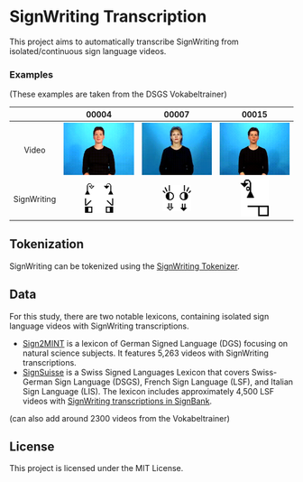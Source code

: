 # SignWriting Transcription

This project aims to automatically transcribe SignWriting from isolated/continuous sign language videos.

### Examples

(These examples are taken from the DSGS Vokabeltrainer)

|             |                        00004                        |                        00007                        |                        00015                        |
|:-----------:|:---------------------------------------------------:|:---------------------------------------------------:|:---------------------------------------------------:|
|    Video    | <img src="assets/examples/00004.gif" width="150px"> | <img src="assets/examples/00007.gif" width="150px"> | <img src="assets/examples/00015.gif" width="150px"> |
| SignWriting | <img src="assets/examples/00004.png" width="50px">  | <img src="assets/examples/00007.png" width="50px">  | <img src="assets/examples/00015.png" width="50px">  |

## Tokenization

SignWriting can be tokenized using
the [SignWriting Tokenizer](https://github.com/sign-language-processing/signbank-plus/blob/main/signbank_plus/signwriting/signwriting_tokenizer.py).

## Data

For this study, there are two notable lexicons, containing isolated sign language videos with SignWriting
transcriptions.

- [Sign2MINT](https://sign2mint.de/) is a lexicon of German Signed Language (DGS) focusing on natural science subjects.
  It features 5,263 videos with SignWriting transcriptions.
- [SignSuisse](https://signsuisse.sgb-fss.ch/) is a Swiss Signed Languages Lexicon that covers Swiss-German Sign Language (DSGS), 
  French Sign Language (LSF), and Italian Sign Language (LIS). The lexicon includes approximately 4,500 LSF videos
  with [SignWriting transcriptions in SignBank](https://www.signbank.org/signpuddle2.0/index.php?ui=4&sgn=49).

(can also add around 2300 videos from the Vokabeltrainer)

## License

This project is licensed under the MIT License.
